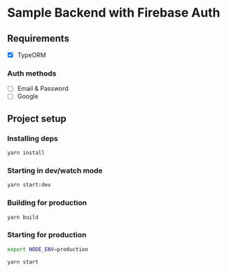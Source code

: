 # Sample Backend with Firebase Auth

## Requirements

- [x] TypeORM

### Auth methods

- [ ] Email & Password
- [ ] Google

## Project setup

### Installing deps

```bash
yarn install
```

### Starting in dev/watch mode

```bash
yarn start:dev
```

### Building for production

```bash
yarn build
```

### Starting for production

```bash
export NODE_ENV=production

yarn start
```
